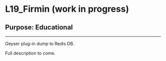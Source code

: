 # L19_Firmin (work in progress)

## Purpose: Educational



---

Geyser plug-in dump to Redis DB.

Full description to come.
